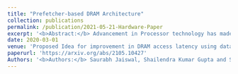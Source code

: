 ```yaml
---
title: "Prefetcher-based DRAM Architecture"
collection: publications
permalink: /publication/2021-05-21-Hardware-Paper
excerpt: '<b>Abstract:</b> Advancement in Processor technology has made it easy to handle data-intensive workloads, but limiting main memory advances has created performance bottlenecks. In DRAM, there have been improvements in DRAM access latency as well as reduction in cost-per-bit with the increase in cell density. But still DRAM data transfer rate lags behind the processing speed of the current generation processors. As Memory advancements based on hardware have been progressing at a slower pace, to cope up with High-end Processors, Architectural level advancements such as Prediction techniques, Replacement policies, etc are the major subject. In the recent field of research, Data prediction is a sought out topic as correct prediction can boost performance by decreasing the amount of excess memory access by predicting data beforehand using data access trends and behaviors. Though prediction techniques have been implemented at most of the Computer Architecture, We propose implementing data prediction in DRAM level architectures like TL-DRAM and CROW. Both of these method distributes the DRAM into different parts which contain a smaller section which is faster and larger section which contains the bulk of data but is comparatively slower. We wish to use data prediction in between these sections of memory to have predicted data transferred to the faster sections to improve the overall performance by reducing the memory access time.'
date: 2020-03-01
venue: 'Proposed Idea for improvement in DRAM access latency using data prediction'
paperurl: 'https://arxiv.org/abs/2105.10427'
Authors: '<b>Authors:</b> Saurabh Jaiswal, Shailendra Kumar Gupta and Soumya Soubhagya Dandapat'
---
```

